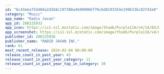 ```yaml
---
id: "6c43eba754d60a2d3b8c197388a4b990066f76c6d8193354e199633bc82f42e0"
category: "Music"
app_name: "Radio Javan"
app_id: 286225933
app_icon: https://is1-ssl.mzstatic.com/image/thumb/Purple116/v4/14/03/b0/1403b07b-08bd-149e-f718-2b65c2115239/AppIcon-0-0-1x_U007emarketing-0-7-0-85-220.png/1024x1024bb.png
app_screenshot: https://is1-ssl.mzstatic.com/image/thumb/Purple116/v4/d7/de/fe/d7defe55-7ab7-2f2e-3ad3-bea3a3a9ccda/e90664f3-03dd-46ff-b16f-d7f2cb13ad29_1.png/1284x2778bb.png
publisher_id: 286225936
publisher_name: "RADIO JAVAN INC."
rank: 61
most_recent_release: 2024-02-04 00:00:00
release_count_in_past_year: 43
release_count_in_past_year_category: 11
release_count_in_past_year_top_in_category: 30
---
```

